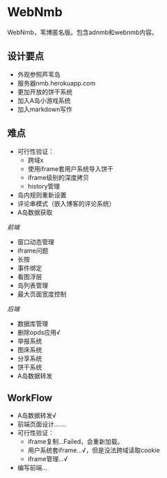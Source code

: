 # WebNmb
WebNmb，苇博匿名版。包含adnmb和webnmb内容。

## 设计要点
- 外观参照芦苇岛
- 服务器nmb.herokuapp.com
- 更加开放的饼干系统
- 加入A岛小游戏系统
- 加入markdown写作

## 难点
- 可行性验证：
	- 跨域x
	- 使用iframe套用户系统导入饼干
	- iframe级别的深度拷贝
	- history管理
- 岛内规则重新设置
- 评论串模式（嵌入博客的评论系统）
- A岛数据获取

*前端*
- 窗口动态管理
- iframe问题
- 长按
- 事件绑定
- 看图浮层
- 岛列表管理
- 最大页面宽度控制

*后端*
- 数据库管理
- 删除opds应用√
- 举报系统
- 图床系统
- 分享系统
- 饼干系统
- A岛数据转发

## WorkFlow

- A岛数据转发√
- 前端页面设计.......
- 可行性验证：
	- iframe复制...Failed，会重新加载。
	- 用户系统套iframe...√，但是没法跨域读取cookie
	- iframe管理...√
- 编写前端...
